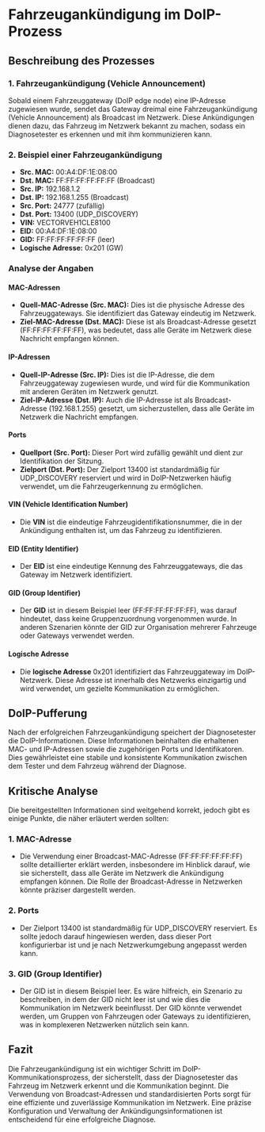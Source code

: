 # Fahrzeugankündigung im DoIP-Prozess

## Beschreibung des Prozesses

### 1. Fahrzeugankündigung (Vehicle Announcement)

Sobald einem Fahrzeuggateway (DoIP edge node) eine IP-Adresse zugewiesen wurde, sendet das Gateway dreimal eine Fahrzeugankündigung (Vehicle Announcement) als Broadcast im Netzwerk. Diese Ankündigungen dienen dazu, das Fahrzeug im Netzwerk bekannt zu machen, sodass ein Diagnosetester es erkennen und mit ihm kommunizieren kann.

### 2. Beispiel einer Fahrzeugankündigung

- **Src. MAC:** 00:A4:DF:1E:08:00
- **Dst. MAC:** FF:FF:FF:FF:FF:FF (Broadcast)
- **Src. IP:** 192.168.1.2
- **Dst. IP:** 192.168.1.255 (Broadcast)
- **Src. Port:** 24777 (zufällig)
- **Dst. Port:** 13400 (UDP_DISCOVERY)
- **VIN:** VECTORVEH1CLE8100
- **EID:** 00:A4:DF:1E:08:00
- **GID:** FF:FF:FF:FF:FF:FF (leer)
- **Logische Adresse:** 0x201 (GW)

### Analyse der Angaben

#### MAC-Adressen
- **Quell-MAC-Adresse (Src. MAC):** Dies ist die physische Adresse des Fahrzeuggateways. Sie identifiziert das Gateway eindeutig im Netzwerk.
- **Ziel-MAC-Adresse (Dst. MAC):** Diese ist als Broadcast-Adresse gesetzt (FF:FF:FF:FF:FF:FF), was bedeutet, dass alle Geräte im Netzwerk diese Nachricht empfangen können.

#### IP-Adressen
- **Quell-IP-Adresse (Src. IP):** Dies ist die IP-Adresse, die dem Fahrzeuggateway zugewiesen wurde, und wird für die Kommunikation mit anderen Geräten im Netzwerk genutzt.
- **Ziel-IP-Adresse (Dst. IP):** Auch die IP-Adresse ist als Broadcast-Adresse (192.168.1.255) gesetzt, um sicherzustellen, dass alle Geräte im Netzwerk die Nachricht empfangen.

#### Ports
- **Quellport (Src. Port):** Dieser Port wird zufällig gewählt und dient zur Identifikation der Sitzung.
- **Zielport (Dst. Port):** Der Zielport 13400 ist standardmäßig für UDP_DISCOVERY reserviert und wird in DoIP-Netzwerken häufig verwendet, um die Fahrzeugerkennung zu ermöglichen.

#### VIN (Vehicle Identification Number)
- Die **VIN** ist die eindeutige Fahrzeugidentifikationsnummer, die in der Ankündigung enthalten ist, um das Fahrzeug zu identifizieren.

#### EID (Entity Identifier)
- Der **EID** ist eine eindeutige Kennung des Fahrzeuggateways, die das Gateway im Netzwerk identifiziert.

#### GID (Group Identifier)
- Der **GID** ist in diesem Beispiel leer (FF:FF:FF:FF:FF:FF), was darauf hindeutet, dass keine Gruppenzuordnung vorgenommen wurde. In anderen Szenarien könnte der GID zur Organisation mehrerer Fahrzeuge oder Gateways verwendet werden.

#### Logische Adresse
- Die **logische Adresse** 0x201 identifiziert das Fahrzeuggateway im DoIP-Netzwerk. Diese Adresse ist innerhalb des Netzwerks einzigartig und wird verwendet, um gezielte Kommunikation zu ermöglichen.

## DoIP-Pufferung

Nach der erfolgreichen Fahrzeugankündigung speichert der Diagnosetester die DoIP-Informationen. Diese Informationen beinhalten die erhaltenen MAC- und IP-Adressen sowie die zugehörigen Ports und Identifikatoren. Dies gewährleistet eine stabile und konsistente Kommunikation zwischen dem Tester und dem Fahrzeug während der Diagnose.

## Kritische Analyse

Die bereitgestellten Informationen sind weitgehend korrekt, jedoch gibt es einige Punkte, die näher erläutert werden sollten:

### 1. MAC-Adresse
- Die Verwendung einer Broadcast-MAC-Adresse (FF:FF:FF:FF:FF:FF) sollte detaillierter erklärt werden, insbesondere im Hinblick darauf, wie sie sicherstellt, dass alle Geräte im Netzwerk die Ankündigung empfangen können. Die Rolle der Broadcast-Adresse in Netzwerken könnte präziser dargestellt werden.

### 2. Ports
- Der Zielport 13400 ist standardmäßig für UDP_DISCOVERY reserviert. Es sollte jedoch darauf hingewiesen werden, dass dieser Port konfigurierbar ist und je nach Netzwerkumgebung angepasst werden kann.

### 3. GID (Group Identifier)
- Der GID ist in diesem Beispiel leer. Es wäre hilfreich, ein Szenario zu beschreiben, in dem der GID nicht leer ist und wie dies die Kommunikation im Netzwerk beeinflusst. Der GID könnte verwendet werden, um Gruppen von Fahrzeugen oder Gateways zu identifizieren, was in komplexeren Netzwerken nützlich sein kann.

## Fazit

Die Fahrzeugankündigung ist ein wichtiger Schritt im DoIP-Kommunikationsprozess, der sicherstellt, dass der Diagnosetester das Fahrzeug im Netzwerk erkennt und die Kommunikation beginnt. Die Verwendung von Broadcast-Adressen und standardisierten Ports sorgt für eine effiziente und zuverlässige Kommunikation im Netzwerk. Eine präzise Konfiguration und Verwaltung der Ankündigungsinformationen ist entscheidend für eine erfolgreiche Diagnose.